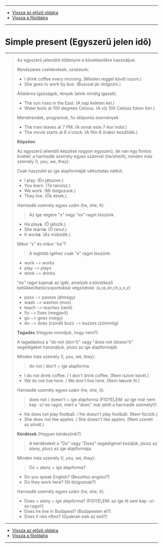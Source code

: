 
---

- [Vissza az előző oldalra](../angol.md)
- [Vissza a főoldalra](../../../../README.md)

---

# Simple present (Egyszerű jelen idő)

---

> Az egyszerű jelenidőt többnyire a következőkre használjuk:
>
> Rendszeres cselekvések, szokások:
> - I drink coffee every morning. (Minden reggel kávét iszom.)
> - She goes to work by bus. (Busszal jár dolgozni.)
>
> Általános igazságok, tények (amik mindig igazak).
> - The sun rises in the East. (A nap keleten kel.)
> - Water boils at 100 degrees Celsius. (A víz 100 Celsius fokon forr.)
>
> Menetrendek, programok, fix időpontú események.
> - The train leaves at 7 PM. (A vonat este 7-kor indul.)
> - The movie starts at 8 o'clock. (A film 8 órakor kezdődik.)
>
> **Képzése**:
>
> Az egyszerű jelenidő képzése nagyon egyszerű, de van egy fontos kivétel: a harmadik személy egyes számnál (he/she/it), minden más személy (I, you, we, they):
>
> Csak használd az ige alapformáját változtatás nélkül.
> - I play. (Én játszom.)
> - You learn. (Te tanulsz.)
> - We work. (Mi dolgozunk.)
> - They live. (Ők élnek.)
>
> Harmadik személy egyes szám (he, she, it):
>> Az ige végére "s" vagy "es" ragot teszünk.
> - He play**s**. (Ő játszik.)
> - She learn**s**. (Ő tanul.)
> - It work**s**. (Az működik.)
>
> Mikor "s" és mikor "es"?
>> A legtöbb igéhez csak "s" ragot teszünk:
> - work $->$ works
> - play $->$ plays
> - drink $->$ drinks.
>
> "es" ragot kapnak az igék, amelyek a következő betűkkel/betűcsoportokkal végződnek: (s,ss,sh,ch,x,o,z)
> - pass $->$ passes (átmegy)
> - wash $->$ washes (mos)
> - teach $->$ teaches (tanít)
> - fix $->$ fixes (megjavít)
> - go $->$ goes (megy)
> - do $->$ does (csinál)
> buzz $->$ buzzes (zümmög)
>
> **Tagadás** (Hogyan mondjuk, hogy nem?):
>
> A tagadáshoz a "do not (don't)" vagy "does not (doesn't)" segédigéket használjuk, plusz az ige alapformáját.
>
> Minden más személy (I, you, we, they):
>> do not / don't + ige alapforma
> - I do not drink coffee. / I don't drink coffee. (Nem iszom kávét.)
> - We do not live here. / We don't live here. (Nem lakunk itt.)
>
> Harmadik személy egyes szám (he, she, it):
>> does not / doesn't + ige alapforma (FIGYELEM: az ige már nem kap -s/-es ragot, mert a "does" már jelöli a harmadik személyt!)
> - He does not play football. / He doesn't play football. (Nem focizik.)
> - She does not like apples. / She doesn't like apples. (Nem szereti az almát.)
>
> **Kérdések** (Hogyan kérdezünk?)
>> A kérdéseket a "Do" vagy "Does" segédigével kezdjük, plusz az alany, plusz az ige alapformája.
>
> Minden más személy (I, you, we, they):
>> Do + alany + ige alapforma?
> - Do you speak English? (Beszélsz angolul?)
> - Do they work here? (Itt dolgoznak?)
>
> Harmadik személy egyes szám (he, she, it):
> - Does + alany + ige alapforma? (FIGYELEM: az ige itt sem kap -s/-es ragot!)
> - Does he live in Budapest? (Budapesten él?)
> - Does it rain often? (Gyakran esik az eső?)

---

- [Vissza az előző oldalra](../angol.md)
- [Vissza a főoldalra](../../../../README.md)

---